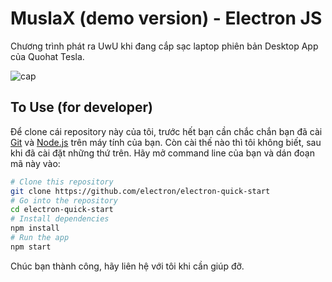 # MuslaX (demo version) - Electron JS
Chương trình phát ra UwU khi đang cắp sạc laptop phiên bản Desktop App của Quohat Tesla.

![cap](https://user-images.githubusercontent.com/39693803/131819299-60eec24b-8aa4-4863-bb41-f4961015bf06.PNG)

## To Use (for developer)

Để clone  cái repository này của tôi, trước hết bạn cần chắc chắn bạn đã cài [Git](https://git-scm.com) và [Node.js](https://nodejs.org/en/download/)  trên máy tính của bạn. Còn cài thế nào thì tôi không biết, sau khi đã cài đặt những thứ trên. Hãy mở command line của bạn và dán đoạn mã này vào:

```bash
# Clone this repository
git clone https://github.com/electron/electron-quick-start
# Go into the repository
cd electron-quick-start
# Install dependencies
npm install
# Run the app
npm start
```

Chúc bạn thành công, hãy liên hệ với tôi khi cần giúp đỡ.
